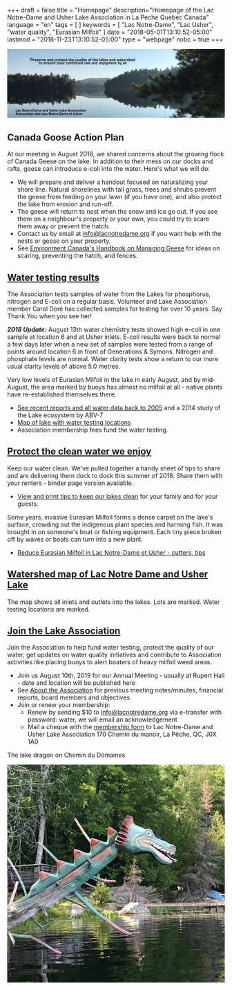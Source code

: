 +++
draft = false
title = "Homepage"
description="Homepage of the Lac Notre-Dame and Usher Lake Association in La Peche Quebec Canada"
language = "en"
tags = [
]
keywords = [
    "Lac Notre-Dame",
    "Lac Usher",
    "water quality",
    "Eurasian Milfoil"
]
date = "2018-05-01T13:10:52-05:00"
lastmod = "2018-11-23T13:10:52-05:00"
type = "webpage"
nobc = true
+++
<!-- markdownlint-disable MD033 MD041 MD002 MD026-->

<div>
<img src="/assets/img/lake-assoc-photo.jpg" class="img-fluid py-3" alt="view of still water of lake says Preserve and protect the quality of the lakes and watershed to ensure their continued use and enjoyment by all with title Lac Notre-Dame and Usher Lake Association" />
</div>

## Canada Goose Action Plan

At our meeting in August 2018, we shared concerns about the growing flock of Canada Geese on the lake. In addition to their mess on our docks and rafts, geese can introduce e-coli into the water. Here's what we will do:  

* We will prepare and deliver a handout focused on naturalizing your shore line. Natural shorelines with tall grass, trees and shrubs prevent the geese from feeding on your lawn (if you have one), and also protect the lake from erosion and run-off.  
* The geese will return to nest when the snow and ice go out. If you see them on a neighbour's property or your own, you could try to scare them away or prevent the hatch. 
* Contact us by email at info@lacnotredame.org if you want help with the nests or geese on your property. 
* See [Environment Canada's Handbook on Managing Geese](https://www.canada.ca/en/environment-climate-change/services/migratory-bird-conservation/publications/handbook-managing-cackling-geese-southern/chapter-3.html#_toc07010201) for ideas on scaring, preventing the hatch, and fences. 

## [Water testing results](/water/qualityreports/)

The Association tests samples of water from the Lakes for phosphorus, nitrogen and E-coli on a regular basis. Volunteer and Lake Association member Carol Doré has collected samples for testing for over 10 years. Say Thank You when you see her!

***2018 Update:***  August 13th water chemistry tests showed high e-coli in one sample at location 6 and at Usher inlets. E-coli results were back to normal a few days later when a new set of samples were tested from a range of points around location 6 in front of Generations & Symons.  Nitrogen and phosphate levels are normal. Water clarity tests show a return to our more usual clarity levels of above 5.0 metres.

Very low levels of Eurasian Milfoil in the lake in early August, and by mid-August, the area marked by buoys has almost no milfoil at all - native plants have re-established themselves there.  

* [See recent reports and all water data back to 2005](/water/qualityreports/) and a 2014 study of the Lake ecosystem by ABV-7
* [Map of lake with water testing locations](/map/maps/)
* Association membership fees fund the water testing.

## [Protect the clean water we enjoy](/water/keepclean/)

Keep our water clean. We've pulled together a handy sheet of tips to share and are delivering them dock to dock this summer of 2018. Share them with your renters - binder page version available.

* [View and print tips to keep our lakes clean](/water/keepclean/) for your family and for your guests.

Some years, invasive Eurasian Milfoil forms a dense carpet on the lake's surface, crowding out the indigenous plant species and harming fish. It was brought in on someone's boat or fishing equipment. Each tiny piece broken off by waves or boats can turn into a new plant.

* [Reduce Eurasian Milfoil in Lac Notre-Dame et Usher - cutters, tips](/water/lnd-milfoil/)

## [Watershed map of Lac Notre Dame and Usher Lake](/map/maps/)

The map shows all inlets and outlets into the lakes. Lots are marked. Water testing locations are marked.

## [Join the Lake Association](/about/about/)

Join the Association to help fund water testing, protect the quality of our water, get updates on water quality initiatives and contribute to Association activities like placing buoys to alert boaters of heavy milfoil weed areas.

* Join us August 10th, 2019 for our Annual Meeting - usually at Rupert Hall - date and location will be published here 
* See [About the  Association](/about/about/) for previous meeting notes/minutes, financial reports, board members and objectives
* Join or renew your membership:
  * Renew by sending $10 to info@lacnotredame.org via e-transfer with password: water, we will email an acknowledgement
  * Mail a cheque with the [membership form](/assets/docs/Association10Aug2018.pdf) to Lac Notre-Dame and Usher Lake Association 170 Chemin du manoir, La Pêche, QC, J0X 1A0

The lake dragon on Chemin du Domaines

<img src="/assets/img/dragon.jpg" class="img-fluid py-3" alt="photo of log painted like a dragon" />
